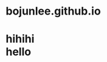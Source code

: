 # bojunlee.github.io
<!DOCTYPE html>
<html>
<head>
<meta charset ="utf-8">
<title>
李柏駿的網站
</title>
</head>
<body>
<h1>
hihihi
</br>
hello





</h1>





</body>






</html>
